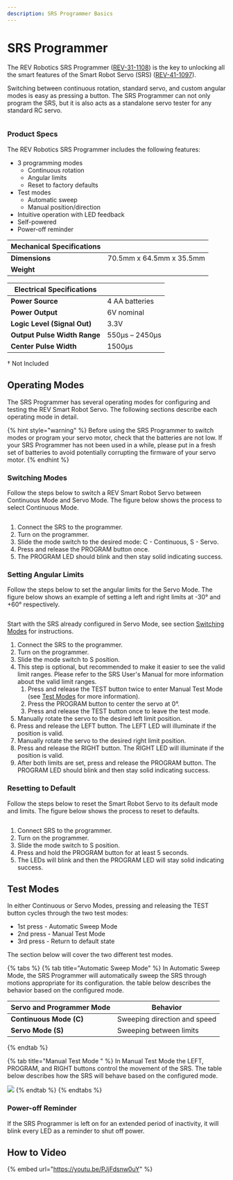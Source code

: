 ```yaml
---
description: SRS Programmer Basics
---
```


# SRS Programmer

The REV Robotics SRS Programmer ([REV-31-1108](https://www.revrobotics.com/rev-31-1108/)) is the key to unlocking all the smart features of the Smart Robot Servo (SRS) ([REV-41-1097](https://www.revrobotics.com/rev-41-1097/)).

Switching between continuous rotation, standard servo, and custom angular modes is easy as pressing a button. The SRS Programmer can not only program the SRS, but it is also acts as a standalone servo tester for any standard RC servo.

<figure><img src="https://2589213514-files.gitbook.io/~/files/v0/b/gitbook-legacy-files/o/assets%2F15mm%2F-M8WcLi6koTauMV2xJ63%2F-M8WdOZiJLaHBzbA2oeW%2F1.png?generation=1590776144189561&#x26;alt=media" alt=""><figcaption></figcaption></figure>

### Product Specs&#x20;

The REV Robotics SRS Programmer includes the following features:

* 3 programming modes
  * Continuous rotation
  * Angular limits
  * Reset to factory defaults
* Test modes
  * Automatic sweep
  * Manual position/direction
* Intuitive operation with LED feedback
* Self-powered
* Power-off reminder

| **Mechanical Specifications** |                          |
| ----------------------------- | ------------------------ |
| **Dimensions**                | 70.5mm x 64.5mm x 35.5mm |
| **Weight**                    |                          |

| **Electrical Specifications** |                |
| ----------------------------- | -------------- |
| **Power Source**              | 4 AA batteries |
| **Power Output**              | 6V nominal     |
| **Logic Level (Signal Out)**  | 3.3V           |
| **Output Pulse Width Range**  | 550μs – 2450μs |
| **Center Pulse Width**        | 1500μs         |

† Not Included

## Operating Modes&#x20;

The SRS Programmer has several operating modes for configuring and testing the REV Smart Robot Servo. The following sections describe each operating mode in detail.

{% hint style="warning" %}
Before using the SRS Programmer to switch modes or program your servo motor, check that the batteries are not low. If your SRS Programmer has not been used in a while, please put in a fresh set of batteries to avoid potentially corrupting the firmware of your servo motor.&#x20;
{% endhint %}

### Switching Modes

Follow the steps below to switch a REV Smart Robot Servo between Continuous Mode and Servo Mode. The figure below shows the process to select Continuous Mode.

<figure><img src="https://2589213514-files.gitbook.io/~/files/v0/b/gitbook-legacy-files/o/assets%2F-M5yw0n8IneF5-9ybLjT%2F-M8WcLi6koTauMV2xJ63%2F-M8Wf8PNHBydvaPKp5Ax%2FScreenshot%20(25).png?alt=media&#x26;token=74baa009-be7d-4cde-9334-a68fd7beaa35" alt=""><figcaption></figcaption></figure>

1. Connect the SRS to the programmer.
2. Turn on the programmer.
3. Slide the mode switch to the desired mode: C - Continuous, S - Servo.
4. Press and release the PROGRAM button once.
5. The PROGRAM LED should blink and then stay solid indicating success.

### Setting Angular Limits&#x20;

Follow the steps below to set the angular limits for the Servo Mode. The figure below shows an example of setting a left and right limits at -30° and +60° respectively.

<figure><img src="https://2589213514-files.gitbook.io/~/files/v0/b/gitbook-legacy-files/o/assets%2F-M5yw0n8IneF5-9ybLjT%2F-MlCNxlQ-LJofBQhcpVW%2F-MlCO4tB8H8Yu0ojscjH%2FServo_Full_270_Range_And_Limits-01%20(1).png?alt=media&#x26;token=7a2475d6-978c-4c1e-bfa6-2ecbd2194372" alt=""><figcaption></figcaption></figure>

Start with the SRS already configured in Servo Mode, see section [Switching Modes](broken-reference) for instructions.

1. Connect the SRS to the programmer.
2. Turn on the programmer.
3. Slide the mode switch to S position.
4. This step is optional, but recommended to make it easier to see the valid limit ranges. Please refer to the SRS User's Manual for more information about the valid limit ranges.
   1. Press and release the TEST button twice to enter Manual Test Mode (see [Test Modes](broken-reference) for more information).
   2. Press the PROGRAM button to center the servo at 0°.
   3. Press and release the TEST button once to leave the test mode.
5. Manually rotate the servo to the desired left limit position.
6. Press and release the LEFT button. The LEFT LED will illuminate if the position is valid.
7. Manually rotate the servo to the desired right limit position.
8. Press and release the RIGHT button. The RIGHT LED will illuminate if the position is valid.
9. After both limits are set, press and release the PROGRAM button. The PROGRAM LED should blink and then stay solid indicating success.

### Resetting to Default&#x20;

Follow the steps below to reset the Smart Robot Servo to its default mode and limits. The figure below shows the process to reset to defaults.

<figure><img src="https://2589213514-files.gitbook.io/~/files/v0/b/gitbook-legacy-files/o/assets%2F-M5yw0n8IneF5-9ybLjT%2F-MlCNxlQ-LJofBQhcpVW%2F-MlCO9d65k3icfZQy7og%2FServo_270_Range_Full_Green-01.png?alt=media&#x26;token=864f82de-bf70-4fde-acef-28119fa689d8" alt=""><figcaption></figcaption></figure>

1. Connect SRS to the programmer.
2. Turn on the programmer.
3. Slide the mode switch to S position.
4. Press and hold the PROGRAM button for at least 5 seconds.
5. The LEDs will blink and then the PROGRAM LED will stay solid indicating success.

## Test Modes&#x20;

In either Continuous or Servo Modes, pressing and releasing the TEST button cycles through the two test modes:

* 1st press - Automatic Sweep Mode
* 2nd press - Manual Test Mode
* 3rd press - Return to default state

The section below will cover the two different test modes.

{% tabs %}
{% tab title="Automatic Sweep Mode" %}
In Automatic Sweep Mode, the SRS Programmer will automatically sweep the SRS through motions appropriate for its configuration. the table below describes the behavior based on the configured mode.

| **Servo and Programmer Mode** | **Behavior**                 |
| ----------------------------- | ---------------------------- |
| **Continuous Mode (C)**       | Sweeping direction and speed |
| **Servo Mode (S)**            | Sweeping between limits      |
{% endtab %}

{% tab title="Manual Test Mode " %}
In Manual Test Mode the LEFT, PROGRAM, and RIGHT buttons control the movement of the SRS. The table below describes how the SRS will behave based on the configured mode.

![](broken-reference)
{% endtab %}
{% endtabs %}

### Power-off Reminder

If the SRS Programmer is left on for an extended period of inactivity, it will blink every LED as a reminder to shut off power.

## How to Video

{% embed url="https://youtu.be/PJjFdsnw0uY" %}
